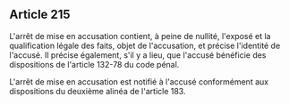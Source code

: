 Article 215
----
L'arrêt de mise en accusation contient, à peine de nullité, l'exposé et la
qualification légale des faits, objet de l'accusation, et précise l'identité de
l'accusé. Il précise également, s'il y a lieu, que l'accusé bénéficie des
dispositions de l'article 132-78 du code pénal.

L'arrêt de mise en accusation est notifié à l'accusé conformément aux
dispositions du deuxième alinéa de l'article 183.
